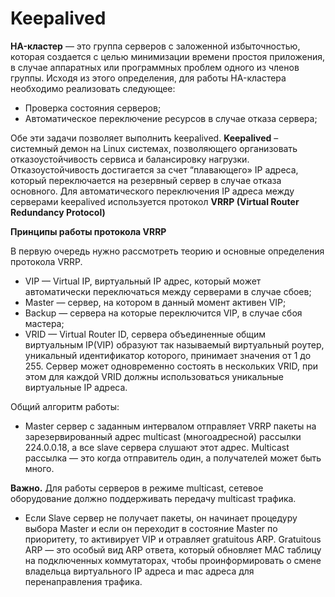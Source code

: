 # Keepalived

**HA-кластер** — это группа серверов с заложенной избыточностью, которая создается с целью минимизации времени простоя приложения, в случае аппаратных или программных проблем одного из членов группы. Исходя из этого определения, для работы HA-кластера необходимо реализовать следующее:

- Проверка состояния серверов;
- Автоматическое переключение ресурсов в случае отказа сервера;

Обе эти задачи позволяет выполнить keepalived. **Keepalived** – системный демон на Linux системах, позволяющего организовать отказоустойчивость сервиса и балансировку нагрузки. Отказоустойчивость достигается за счет “плавающего» IP адреса, который переключается на резервный сервер в случае отказа основного. Для автоматического переключения IP адреса между серверами keepalived используется протокол **VRRP (Virtual Router Redundancy Protocol)**

**Принципы работы протокола VRRP**

В первую очередь нужно рассмотреть теорию и основные определения протокола VRRP.

- VIP — Virtual IP, виртуальный IP адрес, который может автоматически переключаться между серверами в случае сбоев;
- Master — сервер, на котором в данный момент активен VIP;
- Backup — сервера на которые переключится VIP, в случае сбоя мастера;
- VRID — Virtual Router ID, сервера объединенные общим виртуальным IP(VIP) образуют так называемый виртуальный роутер, уникальный идентификатор которого, принимает значения от 1 до 255. Сервер может одновременно состоять в нескольких VRID, при этом для каждой VRID должны использоваться уникальные виртуальные IP адреса.

Общий алгоритм работы:

- Master сервер с заданным интервалом отправляет VRRP пакеты на зарезервированный адрес multicast (многоадресной) рассылки 224.0.0.18, а все slave сервера слушают этот адрес. Multicast рассылка — это когда отправитель один, а получателей может быть много.

**Важно.** Для работы серверов в режиме multicast, сетевое оборудование должно поддерживать передачу multicast трафика.

- Если Slave сервер не получает пакеты, он начинает процедуру выбора Master и если он переходит в состояние Master по приоритету, то активирует VIP и отравляет gratuitous ARP. Gratuitous ARP — это особый вид ARP ответа, который обновляет MAC таблицу на подключенных коммутаторах, чтобы проинформировать о смене владельца виртуального IP адреса и mac адреса для перенаправления трафика.
